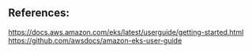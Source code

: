 

## References:

https://docs.aws.amazon.com/eks/latest/userguide/getting-started.html
https://github.com/awsdocs/amazon-eks-user-guide